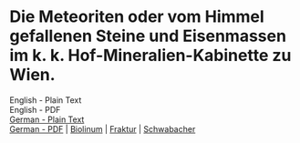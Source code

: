 # Die Meteoriten oder vom Himmel gefallenen Steine und Eisenmassen im k. k. Hof-Mineralien-Kabinette zu Wien.

English - Plain Text  
English - PDF  
[German - Plain Text](full-text-german.md)  
[German - PDF](https://cdn.solaranamnesis.com/PaulPartsch/partsch_meteoriten_zu_wien_1843_german_baskerville.pdf) | [Biolinum](https://cdn.solaranamnesis.com/PaulPartsch/partsch_meteoriten_zu_wien_1843_german_biolinum.pdf) | [Fraktur](https://cdn.solaranamnesis.com/PaulPartsch/partsch_meteoriten_zu_wien_1843_german_fraktur.pdf) | [Schwabacher](https://cdn.solaranamnesis.com/PaulPartsch/partsch_meteoriten_zu_wien_1843_german_swab.pdf)  
